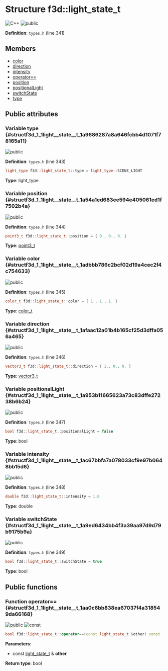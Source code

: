 # Structure f3d::light_state_t

![][C++]
![][public]

**Definition**: `types.h` (line 341)





## Members

* [color](structf3d_1_1light__state__t.md#structf3d_1_1light__state__t_1adbbb786c2bcf02d19a4cec2f4c754633)
* [direction](structf3d_1_1light__state__t.md#structf3d_1_1light__state__t_1afaac12a01b4b165cf25d3dffa056a465)
* [intensity](structf3d_1_1light__state__t.md#structf3d_1_1light__state__t_1ac67bbfa7a078033cf9e97b0648bb15d6)
* [operator==](structf3d_1_1light__state__t.md#structf3d_1_1light__state__t_1aa0c6bb838ea67037f4a318549da66168)
* [position](structf3d_1_1light__state__t.md#structf3d_1_1light__state__t_1a54a1ed683ee594e405061ed1f7502b4a)
* [positionalLight](structf3d_1_1light__state__t.md#structf3d_1_1light__state__t_1a953b11665623a73c83dffe27238b6b24)
* [switchState](structf3d_1_1light__state__t.md#structf3d_1_1light__state__t_1a9ed6434bb4f3a39aa97d9d79b9175b9a)
* [type](structf3d_1_1light__state__t.md#structf3d_1_1light__state__t_1a9686287a8a646fcbb4d1071f78165a11)

## Public attributes

### Variable type {#structf3d_1_1light__state__t_1a9686287a8a646fcbb4d1071f78165a11}

![][public]

**Definition**: `types.h` (line 343)


```cpp
light_type f3d::light_state_t::type = light_type::SCENE_LIGHT
```








**Type**: light_type



### Variable position {#structf3d_1_1light__state__t_1a54a1ed683ee594e405061ed1f7502b4a}

![][public]

**Definition**: `types.h` (line 344)


```cpp
point3_t f3d::light_state_t::position = { 0., 0., 0. }
```








**Type**: [point3\_t](structf3d_1_1point3__t.md)



### Variable color {#structf3d_1_1light__state__t_1adbbb786c2bcf02d19a4cec2f4c754633}

![][public]

**Definition**: `types.h` (line 345)


```cpp
color_t f3d::light_state_t::color = { 1., 1., 1. }
```








**Type**: [color\_t](classf3d_1_1color__t.md)



### Variable direction {#structf3d_1_1light__state__t_1afaac12a01b4b165cf25d3dffa056a465}

![][public]

**Definition**: `types.h` (line 346)


```cpp
vector3_t f3d::light_state_t::direction = { 1., 0., 0. }
```








**Type**: [vector3\_t](structf3d_1_1vector3__t.md)



### Variable positionalLight {#structf3d_1_1light__state__t_1a953b11665623a73c83dffe27238b6b24}

![][public]

**Definition**: `types.h` (line 347)


```cpp
bool f3d::light_state_t::positionalLight = false
```








**Type**: bool



### Variable intensity {#structf3d_1_1light__state__t_1ac67bbfa7a078033cf9e97b0648bb15d6}

![][public]

**Definition**: `types.h` (line 348)


```cpp
double f3d::light_state_t::intensity = 1.0
```








**Type**: double



### Variable switchState {#structf3d_1_1light__state__t_1a9ed6434bb4f3a39aa97d9d79b9175b9a}

![][public]

**Definition**: `types.h` (line 349)


```cpp
bool f3d::light_state_t::switchState = true
```








**Type**: bool



## Public functions

### Function operator== {#structf3d_1_1light__state__t_1aa0c6bb838ea67037f4a318549da66168}

![][public]
![][const]


```cpp
bool f3d::light_state_t::operator==(const light_state_t &other) const
```








**Parameters**:

* const [light\_state\_t](structf3d_1_1light__state__t.md) & **other**

**Return type**: bool



[public]: https://img.shields.io/badge/-public-brightgreen (public)
[C++]: https://img.shields.io/badge/language-C%2B%2B-blue (C++)
[const]: https://img.shields.io/badge/-const-lightblue (const)
[protected]: https://img.shields.io/badge/-protected-yellow (protected)
[static]: https://img.shields.io/badge/-static-lightgrey (static)
[private]: https://img.shields.io/badge/-private-red (private)
